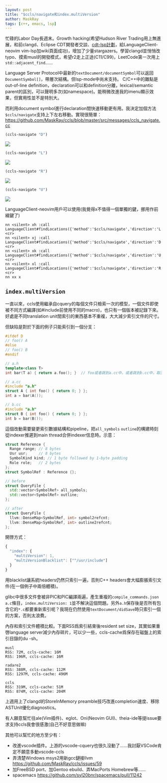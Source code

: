 ```yaml
---
layout: post
title: "$ccls/navigate和index.multiVersion"
author: MaskRay
tags: [c++, emacs, lsp]
---
```


忙碌的Labor Day長週末。Growth hacking(希望Hudson River Trading用上無進展，和前clangd、Eclipse CDT開發者交談、[cdt-lsp計劃](https://bugs.eclipse.org/bugs/show_bug.cgi?id=538515)，給LanguageClient-neovim vim-lsp加wiki頁面成功)，增加了少量stargazers。學習clangd並悄悄改typo、摸索musl的開發模式，希望r2走上正途(C11/C99)，LeetCode第一次用上`std::adjacent_find`……

<!-- more -->

Language Server Protocol中最新的`textDocument/documentSymbol`可以返回`DocumentSymbol[]`，帶層次結構。但lsp-mode中尚未支持。
C/C++中的難點是out-of-line definition，declaration可以和definition分離，lexical/semantic parent的區別，可以聲明多次(如namespace)。能稍微改進我的imenu顯示效果，但實用性並不是特別大。

而利用document symbol進行declaration間快速移動更有用。我決定加個方法`$ccls/navigate`支持上下左右移動。實現很簡單：<https://github.com/MaskRay/ccls/blob/master/src/messages/ccls_navigate.cc>

```lisp
(ccls-navigate "D")
```

![](/static/2018-09-03-ccls-navigate-and-index-multiversion/D.gif)

```lisp
(ccls-navigate "L")
```

![](/static/2018-09-03-ccls-navigate-and-index-multiversion/L.gif)

```lisp
(ccls-navigate "R")
```

![](/static/2018-09-03-ccls-navigate-and-index-multiversion/R.gif)

```lisp
(ccls-navigate "U")
```

![](/static/2018-09-03-ccls-navigate-and-index-multiversion/U.gif)

LanguageClient-neovim用戶可以使用(我覺得x不值得一個單獨的鍵，挪用作前綴鍵了)

```vim
nn <silent> xh :call LanguageClient#findLocations({'method':'$ccls/navigate','direction':'L'})<cr>
nn <silent> xj :call LanguageClient#findLocations({'method':'$ccls/navigate','direction':'D'})<cr>
nn <silent> xk :call LanguageClient#findLocations({'method':'$ccls/navigate','direction':'U'})<cr>
nn <silent> xl :call LanguageClient#findLocations({'method':'$ccls/navigate','direction':'R'})<cr>
nn xx x
```

## `index.multiVersion`

一直以來，ccls使用繼承自cquery的每個文件只檢索一次的模型，一個文件即使被不同方式編譯(如#include前使用不同的macro)，也只有一個版本被記錄下來。好處是不同translation unit間索引的東西基本不重複，大大減少索引文件的尺寸。

但缺陷是對於下面的例子只能索引到一個分支：

```cpp
#ifdef D
// foo() A
#else
// foo() B
#endif
```

```cpp
// a.h
template<class T>
int bar(T a) { return a.foo(); }  // foo或者跳到a.cc中，或者跳到b.cc中，取決於誰最晚索引

// a.cc
#include "a.h"
struct A { int foo() { return 0; } };
int a = bar(A());

// b.cc
#include "a.h"
struct B { int foo() { return 0; } };
int b = bar(B());
```

這個改動需要變更索引數據結構和pipeline，把`all_symbols` `outline`的構建時刻從indexer推遲到main thread合併indexer信息時。示意：

```cpp
struct Reference {
  Range range; // 8 bytes
  Usr usr;     // 8 bytes
  SymbolKind kind; // 1 byte followed by 1-byte padding
  Role role;   // 2 bytes
};
struct SymbolRef : Reference {};

// before
struct QueryFile {
  std::vector<SymbolRef> all_symbols;
  std::vector<SymbolRef> outline;
};

// after
struct QueryFile {
  llvm::DenseMap<SymbolRef, int> symbol2refcnt;
  llvm::DenseMap<SymbolRef, int> outline2refcnt;
};
```

開啓方式：
```javascript
{
  "index": {
    "multiVersion": 1,
    "multiVersionBlacklist": ["^/usr/include"]
  }
}
```

用blacklist讓系統headers仍然只索引一遍，否則C++ headers會大幅膨脹索引文件(在一個例子中兩倍體積)。

glibc中很多文件會被非PIC和PIC編譯兩遍，產生重複的`compile_commands.json` `a.c`條目，`index.multiVersion: 1`並不解決這個問題。另外`a.h`保存後是否所有包含它的`*.c`都要重新索引呢？我現在仍然使用`textDocument/didSave`時只索引一個的方案，否則太浪費。

內存和索引文件體積比較。下面RSS爲索引結束後resident set size，其實如果重啓language server減少內存碎片，可以少一些，ccls-cache爲保存在磁盤上的索引目錄的du -sh。

```
musl
RSS: 72M, ccls-cache: 16M
RSS: 196M, ccls-cache: 16M

radare2
RSS: 388M, ccls-cache: 112M
RSS: 1297M, ccls-cache: 496M

ccls
RSS: 319M, ccls-cache: 51M
RSS: 874M, ccls-cache: 204M
```

上週用上了clangd的StoreInMemory preamble技巧改進completion速度、移除ASTUnit優化diagnostics。

有人願意幫忙往ale(Vim插件)、eglot、Oni(Neovim GUI)、theia-ide等提issue要求支持ccls我會很感激(自己不好意思做嘛)

其他可以幫忙的地方至少有：

* 改進vscode插件。上游的vscode-cquery也很久沒動了……我討厭VSCode肯定不願意多動vscode-ccls
* 弄清楚Windows msys2用新gcc鏈接llvm https://github.com/MaskRay/ccls/issues/59
* 加FreeBSD port、加Gentoo ebuild、弄MacPorts Homebrew等……
* spacemacs https://github.com/syl20bnr/spacemacs/pull/11242
